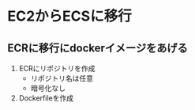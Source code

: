# EC2からECSに移行

## ECRに移行にdockerイメージをあげる

1. ECRにリポジトリを作成
    - リポジトリ名は任意
    - 暗号化なし
2. Dockerfileを作成